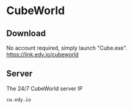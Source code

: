 # CubeWorld

## Download
No account required, simply launch "Cube.exe".
https://link.edy.io/cubeworld

## Server
The 24/7 CubeWorld server IP
```
cw.edy.io
```